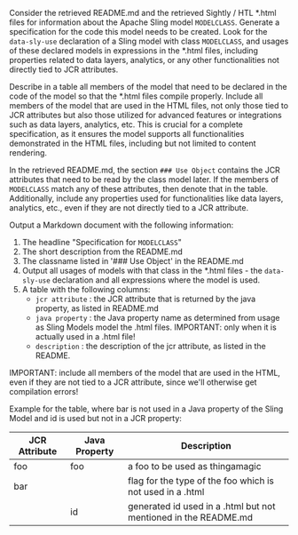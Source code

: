 <!-- AIGenVersion(1.3) -->
Consider the retrieved README.md and the retrieved Sightly / HTL *.html files for information about the Apache Sling
model `MODELCLASS`. Generate a specification for the code this model needs to be
created. Look for the `data-sly-use` declaration of a Sling model with
class `MODELCLASS`, and usages of these declared models in expressions in the *.html
files, including properties related to data layers, analytics, or any other functionalities not directly tied to JCR
attributes.

Describe in a table all members of the model that need to be declared in the code of the model so that the *.html
files compile properly. Include all members of the model that are used in the HTML files, not only those
tied to JCR attributes but also those utilized for advanced features or integrations such as data layers, analytics,
etc. This is crucial for a complete specification, as it ensures the model supports all functionalities demonstrated in
the HTML files, including but not limited to content rendering.

In the retrieved README.md, the section `### Use Object` contains the JCR attributes that need to be read by the class
model later. If the members of `MODELCLASS` match any of these attributes, then denote
that in the table. Additionally, include any properties used for functionalities like data layers, analytics, etc., even
if they are not directly tied to a JCR attribute.

Output a Markdown document with the following information:

1. The headline "Specification for `MODELCLASS`"
2. The short description from the README.md
3. The classname listed in '### Use Object' in the README.md
4. Output all usages of models with that class in the *.html files - the `data-sly-use` declaration and all expressions
   where the model is used.
5. A table with the following columns:
    - `jcr attribute` : the JCR attribute that is returned by the java property, as listed in README.md
    - `java property` : the Java property name as determined from usage as Sling Models model the .html files.
      IMPORTANT: only when it is actually used in a .html file!
    - `description` : the description of the jcr attribute, as listed in the README.

IMPORTANT: include all members of the model that are used in the HTML, even if they are not tied to a JCR attribute,
since we'll otherwise get compilation errors!

Example for the table, where bar is not used in a Java property of the Sling Model and id is used but not in a JCR
property:

| JCR Attribute | Java Property | Description                                                     |
|---------------|---------------|-----------------------------------------------------------------|
| foo           | foo           | a foo to be used as thingamagic                                 |
| bar           |               | flag for the type of the foo which is not used in a .html       |
|               | id            | generated id used in a .html but not mentioned in the README.md |
